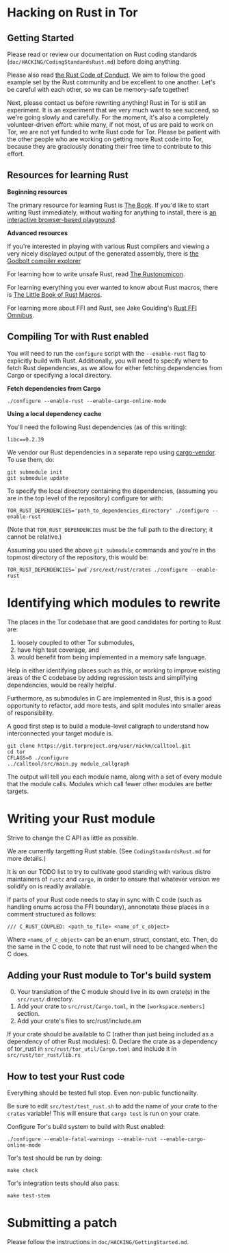 Hacking on Rust in Tor
========================

Getting Started
-----------------

Please read or review our documentation on Rust coding standards
(`doc/HACKING/CodingStandardsRust.md`) before doing anything.

Please also read
[the Rust Code of Conduct](https://www.rust-lang.org/en-US/conduct.html). We
aim to follow the good example set by the Rust community and be
excellent to one another.  Let's be careful with each other, so we can
be memory-safe together!

Next, please contact us before rewriting anything!  Rust in Tor is still
an experiment.  It is an experiment that we very much want to see
succeed, so we're going slowly and carefully.  For the moment, it's also
a completely volunteer-driven effort: while many, if not most, of us are
paid to work on Tor, we are not yet funded to write Rust code for Tor.
Please be patient with the other people who are working on getting more
Rust code into Tor, because they are graciously donating their free time
to contribute to this effort.

Resources for learning Rust
-----------------------------

**Beginning resources**

The primary resource for learning Rust is
[The Book](https://doc.rust-lang.org/book/).  If you'd like to start writing
Rust immediately, without waiting for anything to install, there is
[an interactive browser-based playground](https://play.rust-lang.org/).

**Advanced resources**

If you're interested in playing with various Rust compilers and viewing
a very nicely displayed output of the generated assembly, there is
[the Godbolt compiler explorer](https://rust.godbolt.org/)

For learning how to write unsafe Rust, read
[The Rustonomicon](https://doc.rust-lang.org/nomicon/).

For learning everything you ever wanted to know about Rust macros, there
is
[The Little Book of Rust Macros](https://danielkeep.github.io/tlborm/book/index.html).

For learning more about FFI and Rust, see Jake Goulding's
[Rust FFI Omnibus](http://jakegoulding.com/rust-ffi-omnibus/).

Compiling Tor with Rust enabled
---------------------------------

You will need to run the `configure` script with the `--enable-rust`
flag to explicitly build with Rust. Additionally, you will need to
specify where to fetch Rust dependencies, as we allow for either
fetching dependencies from Cargo or specifying a local directory.

**Fetch dependencies from Cargo**

    ./configure --enable-rust --enable-cargo-online-mode

**Using a local dependency cache**

You'll need the following Rust dependencies (as of this writing):

    libc==0.2.39

We vendor our Rust dependencies in a separate repo using
[cargo-vendor](https://github.com/alexcrichton/cargo-vendor).  To use
them, do:

    git submodule init
    git submodule update

To specify the local directory containing the dependencies, (assuming
you are in the top level of the repository) configure tor with:

    TOR_RUST_DEPENDENCIES='path_to_dependencies_directory' ./configure --enable-rust

(Note that `TOR_RUST_DEPENDENCIES` must be the full path to the directory; it
cannot be relative.)

Assuming you used the above `git submodule` commands and you're in the
topmost directory of the repository, this would be:

    TOR_RUST_DEPENDENCIES=`pwd`/src/ext/rust/crates ./configure --enable-rust

Identifying which modules to rewrite
======================================

The places in the Tor codebase that are good candidates for porting to
Rust are:

1. loosely coupled to other Tor submodules,
2. have high test coverage, and
3. would benefit from being implemented in a memory safe language.

Help in either identifying places such as this, or working to improve
existing areas of the C codebase by adding regression tests and
simplifying dependencies, would be really helpful.

Furthermore, as submodules in C are implemented in Rust, this is a good
opportunity to refactor, add more tests, and split modules into smaller
areas of responsibility.

A good first step is to build a module-level callgraph to understand how
interconnected your target module is.

    git clone https://git.torproject.org/user/nickm/calltool.git
    cd tor
    CFLAGS=0 ./configure
    ../calltool/src/main.py module_callgraph

The output will tell you each module name, along with a set of every module that
the module calls.  Modules which call fewer other modules are better targets.

Writing your Rust module
==========================

Strive to change the C API as little as possible.

We are currently targetting Rust stable. (See `CodingStandardsRust.md` for more
details.)

It is on our TODO list to try to cultivate good
standing with various distro maintainers of `rustc` and `cargo`, in
order to ensure that whatever version we solidify on is readily
available.

If parts of your Rust code needs to stay in sync with C code (such as
handling enums across the FFI boundary), annonotate these places in a
comment structured as follows:

  `/// C_RUST_COUPLED: <path_to_file> <name_of_c_object>`

Where `<name_of_c_object>` can be an enum, struct, constant, etc.  Then,
do the same in the C code, to note that rust will need to be changed
when the C does.

Adding your Rust module to Tor's build system
-----------------------------------------------

0. Your translation of the C module should live in its own crate(s)
   in the `src/rust/` directory.
1. Add your crate to `src/rust/Cargo.toml`, in the
   `[workspace.members]` section.
2. Add your crate's files to src/rust/include.am

If your crate should be available to C (rather than just being included as a
dependency of other Rust modules):
0. Declare the crate as a dependency of tor_rust in
   `src/rust/tor_util/Cargo.toml` and include it in
   `src/rust/tor_rust/lib.rs`

How to test your Rust code
----------------------------

Everything should be tested full stop.  Even non-public functionality.

Be sure to edit `src/test/test_rust.sh` to add the name of your
crate to the `crates` variable! This will ensure that `cargo test` is
run on your crate.

Configure Tor's build system to build with Rust enabled:

    ./configure --enable-fatal-warnings --enable-rust --enable-cargo-online-mode

Tor's test should be run by doing:

    make check

Tor's integration tests should also pass:

    make test-stem

Submitting a patch
=====================

Please follow the instructions in `doc/HACKING/GettingStarted.md`.
